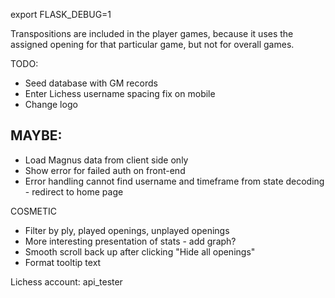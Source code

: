 export FLASK_DEBUG=1



Transpositions are included in the player games, because it uses the assigned opening for that particular game, but not for overall games.

TODO:

- Seed database with GM records
- Enter Lichess username spacing fix on mobile
- Change logo

MAYBE:
- 
- Load Magnus data from client side only
- Show error for failed auth on front-end
- Error handling cannot find username and timeframe from state decoding - redirect to home page


COSMETIC
- Filter by ply, played openings, unplayed openings
- More interesting presentation of stats - add graph?
- Smooth scroll back up after clicking "Hide all openings"
- Format tooltip text




Lichess account: api_tester